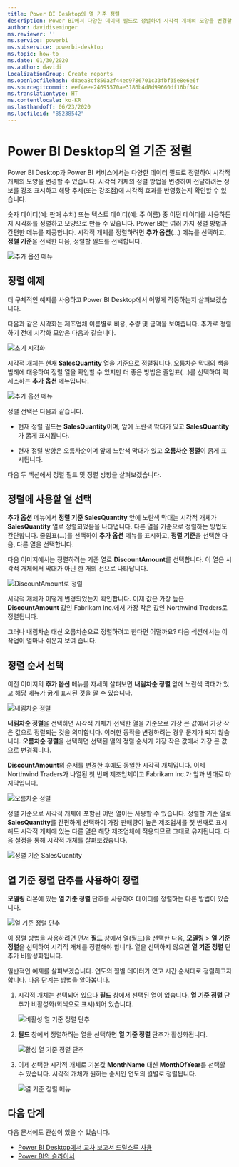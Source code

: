 ```yaml
---
title: Power BI Desktop의 열 기준 정렬
description: Power BI에서 다양한 데이터 필드로 정렬하여 시각적 개체의 모양을 변경할 수 있습니다.
author: davidiseminger
ms.reviewer: ''
ms.service: powerbi
ms.subservice: powerbi-desktop
ms.topic: how-to
ms.date: 01/30/2020
ms.author: davidi
LocalizationGroup: Create reports
ms.openlocfilehash: d8aea8cf850a2f44ed9786701c33fbf35e8e6e6f
ms.sourcegitcommit: eef4eee24695570ae3186b4d8d99660df16bf54c
ms.translationtype: HT
ms.contentlocale: ko-KR
ms.lasthandoff: 06/23/2020
ms.locfileid: "85238542"
---
```

# <a name="sort-by-column-in-power-bi-desktop"></a>Power BI Desktop의 열 기준 정렬
Power BI Desktop과 Power BI 서비스에서는 다양한 데이터 필드로 정렬하여 시각적 개체의 모양을 변경할 수 있습니다. 시각적 개체의 정렬 방법을 변경하여 전달하려는 정보를 강조 표시하고 해당 추세(또는 강조점)에 시각적 효과를 반영했는지 확인할 수 있습니다.

숫자 데이터(예: 판매 수치) 또는 텍스트 데이터(예: 주 이름) 중 어떤 데이터를 사용하든지 시각화를 정렬하고 모양으로 만들 수 있습니다. Power BI는 여러 가지 정렬 방법과 간편한 메뉴를 제공합니다. 시각적 개체를 정렬하려면 **추가 옵션**(...) 메뉴를 선택하고, **정렬 기준**을 선택한 다음, 정렬할 필드를 선택합니다.

![추가 옵션 메뉴](media/desktop-sort-by-column/sortbycolumn_2.png)

## <a name="sorting-example"></a>정렬 예제
더 구체적인 예제를 사용하고 Power BI Desktop에서 어떻게 작동하는지 살펴보겠습니다.

다음과 같은 시각화는 제조업체 이름별로 비용, 수량 및 금액을 보여줍니다. 추가로 정렬하기 전에 시각화 모양은 다음과 같습니다.

![초기 시각화](media/desktop-sort-by-column/sortbycolumn_1.png)

시각적 개체는 현재 **SalesQuantity** 열을 기준으로 정렬됩니다. 오름차순 막대의 색을 범례에 대응하여 정렬 열을 확인할 수 있지만 더 좋은 방법은 줄임표(...)를 선택하여 액세스하는 **추가 옵션** 메뉴입니다.

![추가 옵션 메뉴](media/desktop-sort-by-column/sortbycolumn_2.png)

정렬 선택은 다음과 같습니다.

* 현재 정렬 필드는 **SalesQuantity**이며, 앞에 노란색 막대가 있고 **SalesQuantity**가 굵게 표시됩니다. 

* 현재 정렬 방향은 오름차순이며 앞에 노란색 막대가 있고 **오름차순 정렬**이 굵게 표시됩니다.

다음 두 섹션에서 정렬 필드 및 정렬 방향을 살펴보겠습니다.

## <a name="select-which-column-to-use-for-sorting"></a>정렬에 사용할 열 선택
**추가 옵션** 메뉴에서 **정렬 기준 SalesQuantity** 앞에 노란색 막대는 시각적 개체가 **SalesQuantity** 열로 정렬되었음을 나타냅니다. 다른 열을 기준으로 정렬하는 방법도 간단합니다. 줄임표(...)를 선택하여 **추가 옵션** 메뉴를 표시하고, **정렬 기준**을 선택한 다음, 다른 열을 선택합니다.

다음 이미지에서는 정렬하려는 기준 열로 **DiscountAmount**를 선택합니다. 이 열은 시각적 개체에서 막대가 아닌 한 개의 선으로 나타납니다. 

![DiscountAmount로 정렬](media/desktop-sort-by-column/sortbycolumn_3.png)

시각적 개체가 어떻게 변경되었는지 확인합니다. 이제 값은 가장 높은 **DiscountAmount** 값인 Fabrikam Inc.에서 가장 작은 값인 Northwind Traders로 정렬됩니다. 

그러나 내림차순 대신 오름차순으로 정렬하려고 한다면 어떨까요? 다음 섹션에서는 이 작업이 얼마나 쉬운지 보여 줍니다.

## <a name="select-the-sort-order"></a>정렬 순서 선택
이전 이미지의 **추가 옵션** 메뉴를 자세히 살펴보면 **내림차순 정렬** 앞에 노란색 막대가 있고 해당 메뉴가 굵게 표시된 것을 알 수 있습니다.

![내림차순 정렬](media/desktop-sort-by-column/sortbycolumn_4.png)

**내림차순 정렬**을 선택하면 시각적 개체가 선택한 열을 기준으로 가장 큰 값에서 가장 작은 값으로 정렬되는 것을 의미합니다. 이러한 동작을 변경하려는 경우 문제가 되지 않습니다. **오름차순 정렬**을 선택하면 선택된 열의 정렬 순서가 가장 작은 값에서 가장 큰 값으로 변경됩니다.

**DiscountAmount**의 순서를 변경한 후에도 동일한 시각적 개체입니다. 이제 Northwind Traders가 나열된 첫 번째 제조업체이고 Fabrikam Inc.가 앞과 반대로 마지막입니다.

![오름차순 정렬](media/desktop-sort-by-column/sortbycolumn_5.png)

정렬 기준으로 시각적 개체에 포함된 어떤 열이든 사용할 수 있습니다. 정렬할 기준 열로 **SalesQuantity**를 간편하게 선택하여 가장 판매량이 높은 제조업체를 첫 번째로 표시해도 시각적 개체에 있는 다른 열은 해당 제조업체에 적용되므로 그대로 유지됩니다. 다음 설정을 통해 시각적 개체를 살펴보겠습니다.

![정렬 기준 SalesQuantity](media/desktop-sort-by-column/sortbycolumn_6.png)

## <a name="sort-using-the-sort-by-column-button"></a>열 기준 정렬 단추를 사용하여 정렬
**모델링** 리본에 있는 **열 기준 정렬** 단추를 사용하여 데이터를 정렬하는 다른 방법이 있습니다.

![열 기준 정렬 단추](media/desktop-sort-by-column/sortbycolumn_8.png)

이 정렬 방법을 사용하려면 먼저 **필드** 창에서 열(필드)을 선택한 다음, **모델링** > **열 기준 정렬**을 선택하여 시각적 개체를 정렬해야 합니다. 열을 선택하지 않으면 **열 기준 정렬** 단추가 비활성화됩니다.

일반적인 예제를 살펴보겠습니다. 연도의 월별 데이터가 있고 시간 순서대로 정렬하고자 합니다. 다음 단계는 방법을 알아봅니다.

1. 시각적 개체는 선택되어 있으나 **필드** 창에서 선택된 열이 없습니다. **열 기준 정렬** 단추가 비활성화(회색으로 표시)되어 있습니다.
   
   ![비활성 열 기준 정렬 단추](media/desktop-sort-by-column/sortbycolumn_9.png)

2. **필드** 창에서 정렬하려는 열을 선택하면 **열 기준 정렬** 단추가 활성화됩니다.
   
   ![활성 열 기준 정렬 단추](media/desktop-sort-by-column/sortbycolumn_10.png)
3. 이제 선택한 시각적 개체로 기본값 **MonthName** 대신 **MonthOfYear**를 선택할 수 있습니다. 시각적 개체가 원하는 순서인 연도의 월별로 정렬됩니다.
   
   ![열 기준 정렬 메뉴](media/desktop-sort-by-column/sortbycolumn_11.png)


<!---
This functionality is no longer active. Jan 2020

## Getting back to default column for sorting
You can sort by any column you'd like, but there may be times when you want the visual to return to its default sorting column. No problem. For a visual that has a sort column selected, open the **More options** menu and select that column again, and the visualization returns to its default sort column.

For example, here's our previous chart:

![Initial visualization](media/desktop-sort-by-column/sortbycolumn_6.png)

When we go back to the menu and select **SalesQuantity** again, the visual defaults to being ordered alphabetically by **Manufacturer**, as shown in the following image.

![Default sort order](media/desktop-sort-by-column/sortbycolumn_7.png)

With so many options for sorting your visuals, creating just the chart or image you want is easy.
--->

## <a name="next-steps"></a>다음 단계

다음 문서에도 관심이 있을 수 있습니다.

* [Power BI Desktop에서 교차 보고서 드릴스루 사용](desktop-cross-report-drill-through.md)
* [Power BI의 슬라이서](../visuals/power-bi-visualization-slicers.md)
